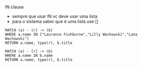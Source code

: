 IN clause

* sempre que usar IN vc deve usar uma lista
* para o sistema saber que é uma lista use []

```
MATCH (a) - [r] -> (b)
WHERE a.name IN ["Laurance Fishburne","Lilly Wachowski","Lana Wachowski"]
RETURN a.name, type(r), b.title
```

```
MATCH (a) - [r] -> (b)
WHERE a.name IN b.name
RETURN a.name, type(r), b.title
```